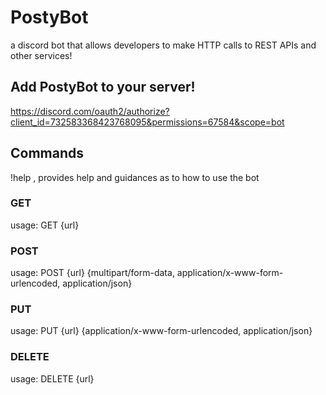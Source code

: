 # PostyBot 
a discord bot that allows developers to make HTTP calls to REST APIs and other services!

## Add PostyBot to your server!
https://discord.com/oauth2/authorize?client_id=732583368423768095&permissions=67584&scope=bot


## Commands

!help , provides help and guidances as to how to use the bot
### GET 
usage: GET {url}
### POST 
usage: POST {url} {multipart/form-data, application/x-www-form-urlencoded, application/json}
### PUT 
usage: PUT {url} {application/x-www-form-urlencoded, application/json}
### DELETE 
usage: DELETE {url}

